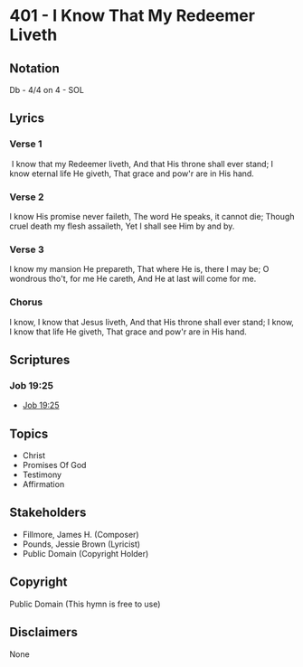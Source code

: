 # 401 - I Know That My Redeemer Liveth

## Notation

Db - 4/4 on 4 - SOL

## Lyrics

### Verse 1

 I know that my Redeemer liveth, And that His throne shall ever stand; I know eternal life He giveth, That grace and pow'r are in His hand. 

### Verse 2

I know His promise never faileth, The word He speaks, it cannot die; Though cruel death my flesh assaileth, Yet I shall see Him by and by.

### Verse 3

I know my mansion He prepareth, That where He is, there I may be; O wondrous tho't, for me He careth, And He at last will come for me. 

### Chorus

I know, I know that Jesus liveth, And that His throne shall ever stand; I know, I know that life He giveth, That grace and pow'r are in His hand.


## Scriptures

### Job 19:25

- [Job 19:25](https://www.biblegateway.com/passage/?search=Job%2019%3A25)


## Topics

- Christ
- Promises Of God
- Testimony
- Affirmation

## Stakeholders

- Fillmore, James H. (Composer)
- Pounds, Jessie Brown (Lyricist)
- Public Domain (Copyright Holder)

## Copyright

Public Domain
(This hymn is free to use)

## Disclaimers

None

